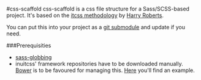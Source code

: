 #css-scaffold
css-scaffold is a css file structure for a Sass/SCSS-based project. It's based on the [itcss methodology](http://itcss.io/) by [Harry Roberts](https://github.com/csswizardry).

You can put this into your project as a [git submodule](http://git-scm.com/book/en/v2/Git-Tools-Submodules) and update if you need.

###Prerequisities
- [sass-globbing](https://github.com/chriseppstein/sass-globbing)
- inuitcss' framework repositories have to be downloaded manually. [Bower](http://bower.io/) is to be favoured for managing this. [Here](https://github.com/TryGenesis/genesis/blob/master/bower.json) you'll find an example.
